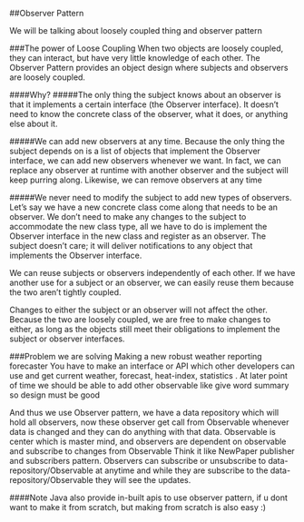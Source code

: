 ##Observer Pattern

We will be talking about loosely coupled thing and observer pattern

###The power of Loose Coupling
When two objects are loosely coupled, they can interact, but have very little knowledge of each other.
The Observer Pattern provides an object design where subjects and observers are loosely coupled.

####Why?
#####The only thing the subject knows about an observer is that it implements a certain interface (the Observer interface). 
It doesn’t need to know the concrete class of the observer, what it does, or anything else about it.



#####We can add new observers at any time. 
Because the only thing the subject depends on is a list of objects that implement the Observer interface, we can add new
observers whenever we want. In fact, we can replace any observer at runtime with another observer and the subject will keep purring along. Likewise, we can remove
observers at any time


#####We never need to modify the subject to add new types of observers. 
Let’s say we have a new concrete class come along that needs to be an observer. We don’t
need to make any changes to the subject to accommodate the new class type, all
we have to do is implement the Observer interface in the new class and register as an observer. The subject doesn’t care; it will deliver notifications to any object that
implements the Observer interface.

We can reuse subjects or observers independently of each other. If we
have another use for a subject or an observer, we can easily reuse them because the
two aren’t tightly coupled.


Changes to either the subject or an observer will not affect the other.
Because the two are loosely coupled, we are free to make changes to either, as long as
the objects still meet their obligations to implement the subject or observer interfaces.

###Problem we are solving
Making a new robust weather reporting forecaster
You have to make an interface or API which other developers can use and get current weather, forecast, heat-index, statistics .
At later point of time we should be able to add other observable like give word summary so design must be good

And thus we use Observer pattern, we have a data repository which will hold all observers, now these observer get call from Observable whenever data is changed and they can do anything with that data.
Observable is center which is master mind, and observers are dependent on observable and subscribe to changes from Observable
Think it like NewPaper publisher and subscribers pattern.
Observers can subscribe or unsubscribe to data-repository/Observable at anytime and while they are subscribe to the data-repository/Observable they will see the updates.


####Note
Java also provide in-built apis to use observer pattern, if u dont want to make it from scratch, but making from scratch is also easy :)



